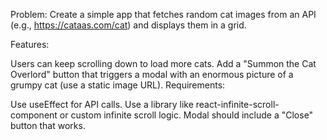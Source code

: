 Problem:
Create a simple app that fetches random cat images from an API (e.g., https://cataas.com/cat) and displays them in a grid.

Features:

Users can keep scrolling down to load more cats.
Add a "Summon the Cat Overlord" button that triggers a modal with an enormous picture of a grumpy cat (use a static image URL).
Requirements:

Use useEffect for API calls.
Use a library like react-infinite-scroll-component or custom infinite scroll logic.
Modal should include a "Close" button that works.
